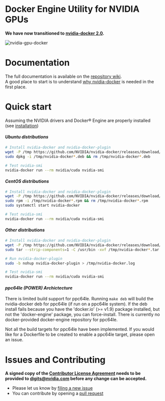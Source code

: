 # Docker Engine Utility for NVIDIA GPUs

**We have now transitioned to [nvidia-docker 2.0](https://github.com/NVIDIA/nvidia-docker/tree/master).**

![nvidia-gpu-docker](https://cloud.githubusercontent.com/assets/3028125/12213714/5b208976-b632-11e5-8406-38d379ec46aa.png)

# Documentation

The full documentation is available on the [repository wiki](https://github.com/NVIDIA/nvidia-docker/wiki).  
A good place to start is to understand [why nvidia-docker](https://github.com/NVIDIA/nvidia-docker/wiki/Motivation) is needed in the first place.


# Quick start

Assuming the NVIDIA drivers and Docker® Engine are properly installed (see [installation](https://github.com/NVIDIA/nvidia-docker/wiki/Installation))

#### _Ubuntu distributions_
```sh
# Install nvidia-docker and nvidia-docker-plugin
wget -P /tmp https://github.com/NVIDIA/nvidia-docker/releases/download/v1.0.1/nvidia-docker_1.0.1-1_amd64.deb
sudo dpkg -i /tmp/nvidia-docker*.deb && rm /tmp/nvidia-docker*.deb

# Test nvidia-smi
nvidia-docker run --rm nvidia/cuda nvidia-smi
```

#### _CentOS distributions_
```sh
# Install nvidia-docker and nvidia-docker-plugin
wget -P /tmp https://github.com/NVIDIA/nvidia-docker/releases/download/v1.0.1/nvidia-docker-1.0.1-1.x86_64.rpm
sudo rpm -i /tmp/nvidia-docker*.rpm && rm /tmp/nvidia-docker*.rpm
sudo systemctl start nvidia-docker

# Test nvidia-smi
nvidia-docker run --rm nvidia/cuda nvidia-smi
```

#### _Other distributions_
```sh
# Install nvidia-docker and nvidia-docker-plugin
wget -P /tmp https://github.com/NVIDIA/nvidia-docker/releases/download/v1.0.1/nvidia-docker_1.0.1_amd64.tar.xz
sudo tar --strip-components=1 -C /usr/bin -xvf /tmp/nvidia-docker*.tar.xz && rm /tmp/nvidia-docker*.tar.xz

# Run nvidia-docker-plugin
sudo -b nohup nvidia-docker-plugin > /tmp/nvidia-docker.log

# Test nvidia-smi
nvidia-docker run --rm nvidia/cuda nvidia-smi
```

#### _ppc64le (POWER) Archictecture_
There is limited build support for ppc64le. Running `make deb` will build the nvidia-docker deb for ppc64le (if run on a ppc64le system). If the deb install fails because you have the 'docker.io' (>= v1.9) package installed, but not the 'docker-engine' package, you can force-install. There is currently no docker-provided docker-engine repository for ppc64le.

Not all the build targets for ppc64le have been implemented. If you would like for a Dockerfile to be created to enable a ppc64le target, please open an issue.

# Issues and Contributing

**A signed copy of the [Contributor License Agreement](https://raw.githubusercontent.com/NVIDIA/nvidia-docker/master/CLA) needs to be provided to digits@nvidia.com before any change can be accepted.**

* Please let us know by [filing a new issue](https://github.com/NVIDIA/nvidia-docker/issues/new)
* You can contribute by opening a [pull request](https://help.github.com/articles/using-pull-requests/)
